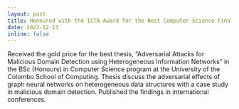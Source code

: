 ```yaml
---
layout: post
title: Honoured with the ICTA Award for the Best Computer Science Final Year Project.
date: 2022-12-13
inline: false
---
```


Received the gold price for the best thesis, “Adversarial Attacks for Malicious Domain Detection using Heterogeneous Information Networks” in the BSc (Honours) in Computer Science program at the University of the Colombo School of Computing. Thesis discuss the adversarial effects of graph neural networks on heterogeneous data structures with a case study in malicious domain detection. Published the findings in international conferences.
